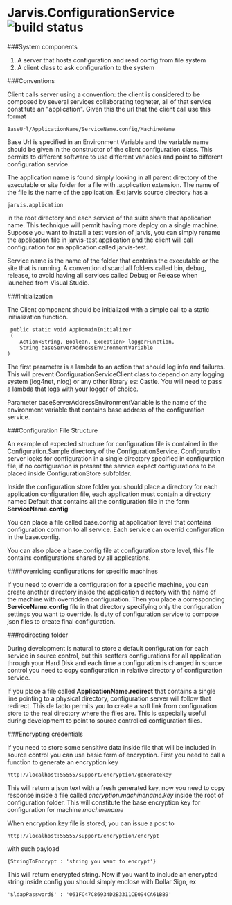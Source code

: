 Jarvis.ConfigurationService <img src="http://demo.prxm.it:8811/app/rest/builds/buildType:Jarvis_JarvisConfigurationService_Build/statusIcon" alt="build status">
===========================

###System components

1. A server that hosts configuration and read config from file system
2. A client class to ask configuration to the system

###Conventions

Client calls server using a convention: the client is considered to be composed by several services collaborating togheter, all of that service constitute an "application". Given this the url that the client call use this format

	BaseUrl/ApplicationName/ServiceName.config/MachineName

Base Url is specified in an Environment Variable and the variable name should be given in the constructor of the client configuration class. This permits to different software to use different variables and point to different configuration service.

The application name is found simply looking in all parent directory of the executable or site folder for a file with .application extension. The name of the file is the name of the application. Ex: jarvis source directory has a 

	jarvis.application

in the root directory and each service of the suite share that application name. This technique will permit having more deploy on a single machine. Suppose you want to install a test version of jarvis, you can simply rename the application file in jarvis-test.application and the client will call configuration for an application called jarvis-test.

Service name is the name of the folder that contains the executable or the site that is running. A convention discard all folders called bin, debug, release, to avoid having all services called Debug or Release when launched from Visual Studio.

###Initialization

The Client component should be initialized with a simple call to a static initialization function.

	 public static void AppDomainInitializer
     (
        Action<String, Boolean, Exception> loggerFunction,
        String baseServerAddressEnvironmentVariable
    )

The first parameter is a lambda to an action that should log info and failures. This will prevent ConfigurationServiceClient class to depend on any logging system (log4net, nlog) or any other library es: Castle. You will need to pass a lambda that logs with your logger of choice.

Parameter baseServerAddressEnvironmentVariable is the name of the environment variable that contains base address of the configuration service.

###Configuration File Structure

An example of expected structure for configuration file is contained in the Configuration.Sample directory of the ConfigurationService. Configuration server looks for configuration in a single directory specified in configuration file, if no configuration is present the service expect configurations to be placed inside ConfigurationStore subfolder.

Inside the configuration store folder you should place a directory for each application configuration file, each application must contain a directory named Default that contains all the configuration file in the form **ServiceName.config**

You can place a file called base.config at application level that contains configuration common to all service. Each service can overrid configuration in the base.config. 

You can also place a base.config file at configuration store level, this file contains configurations shared by all applications.

####overriding configurations for specific machines

If you need to override a configuration for a specific machine, you can create another directory inside the application directory with the name of the machine with overridden configuration. Then you place a corresponding **ServiceName.config** file in that directory specifying only the configuration settings you want to override. Is duty of configuration service to compose json files to create final configuration.

###redirecting folder

During development is natural to store a default configuration for each service in source control, but this scatters configurations for all application through your Hard Disk and each time a configuration is changed in source control you need to copy configuration in relative directory of configuration service.

If you place a file called **ApplicationName.redirect** that contains a single line pointing to a physical directory, configuration server will follow that redirect. This de facto permits you to create a soft link from configuration store to the real directory where the files are. This is expecially useful during development to point to source controlled configuration files.

###Encrypting credentials

If you need to store some sensitive data inside file that will be included in source control you can use basic form of encryption. First you need to call a function to generate an encryption key

	http://localhost:55555/support/encryption/generatekey

This will return a json text with a fresh generated key, now you need to copy response inside a file called *encryption.machinename.key* inside the root of configuration folder. This will constitute the base encryption key for configuration for machine *machinename*

When encryption.key file is stored, you can issue a post to

	http://localhost:55555/support/encryption/encrypt

with such payload

	{StringToEncrypt : 'string you want to encrypt'}

This will return encrypted string. Now if you want to include an encrypted string inside config you should simply enclose with Dollar Sign, ex

	'$ldapPassword$' : '061FC47C86934D2B3311CE094CA61BB9'